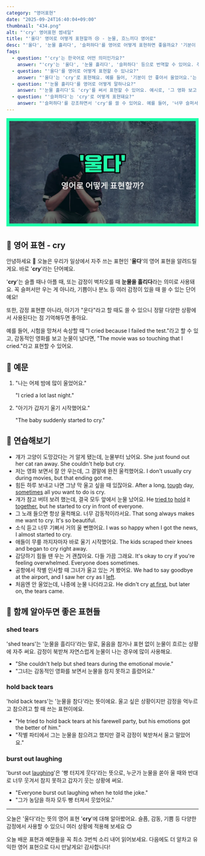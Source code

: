 ```yaml
---
category: "영어표현"
date: "2025-09-24T16:40:04+09:00"
thumbnail: "434.png"
alt: "'cry' 영어표현 썸네일"
title: "'울다' 영어로 어떻게 표현할까 😢 - 눈물, 흐느끼다 영어로"
desc: "'울다', '눈물 흘리다', '슬퍼하다'를 영어로 어떻게 표현하면 좋을까요? '기분이 안 좋아서 울었어요.', '그 영화 보고 눈물 흘렸어요.' 등을 영어로 표현하는 법을 배워봅시다. 다양한 예문을 통해서 연습하고 본인의 표현으로 만들어 보세요."
faqs: 
  - question: "'cry'는 한국어로 어떤 의미인가요?"
    answer: "'cry'는 '울다', '눈물 흘리다', '슬퍼하다' 등으로 번역할 수 있어요. 주로 눈물이 나오는 감정 상태를 표현할 때 써요."
  - question: "'울다'를 영어로 어떻게 표현할 수 있나요?"
    answer: "'울다'는 'cry'로 표현해요. 예를 들어, '기분이 안 좋아서 울었어요.'는 'I cried because I was feeling down.'이라고 해요."
  - question: "'눈물 흘리다'를 영어로 어떻게 말하나요?"
    answer: "'눈물 흘리다'도 'cry'를 써서 표현할 수 있어요. 예시로, '그 영화 보고 눈물 흘렸어요.'는 'I cried after watching that movie.'라고 할 수 있어요."
  - question: "'슬퍼하다'는 'cry'로 어떻게 표현돼요?"
    answer: "'슬퍼하다'를 강조하면서 'cry'를 쓸 수 있어요. 예를 들어, '너무 슬퍼서 울었어요.'는 'I was so sad that I cried.'라고 말해요."
---
```


!['cry' 영어표현](./434.png)

## 🌟 영어 표현 - cry

안녕하세요 👋 오늘은 우리가 일상에서 자주 쓰는 표현인 '**울다**'의 영어 표현을 알려드릴게요. 바로 '**cry**'라는 단어예요. 

'**cry**'는 슬플 때나 아플 때, 또는 감정이 벅차오를 때 **눈물을 흘리다**라는 의미로 사용돼요. 꼭 슬퍼서만 우는 게 아니라, 기쁨이나 분노 등 여러 감정이 있을 때 쓸 수 있는 단어예요!

또한, 감정 표현뿐 아니라, 아기가 "운다"라고 할 때도 쓸 수 있으니 정말 다양한 상황에서 사용된다는 점 기억해두면 좋아요.

예를 들어, 시험을 망쳐서 속상할 때 "I cried because I failed the test."라고 할 수 있고, 감동적인 영화를 보고 눈물이 났다면, "The movie was so touching that I cried."라고 표현할 수 있어요.

## 📖 예문

1. "나는 어제 밤에 많이 울었어요."

   "I cried a lot last night."

2. "아기가 갑자기 울기 시작했어요."

   "The baby suddenly started to cry."



## 💬 연습해보기

<ul data-interactive-list>

  <li data-interactive-item>
    <span data-toggler>걔가 고양이 도망갔다는 거 알게 됐는데, 눈물부터 났어요.</span>
    <span data-answer>She just found out her cat ran away. She couldn't help but cry.</span>
  </li>

  <li data-interactive-item>
    <span data-toggler>저는 영화 보면서 잘 안 우는데, 그 결말에 완전 울컥했어요.</span>
    <span data-answer>I don't usually cry during movies, but that ending got me.</span>
  </li>

  <li data-interactive-item>
    <span data-toggler>힘든 하루 보내고 나면 그냥 막 울고 싶을 때 있잖아요.</span>
    <span data-answer>After a long, <a href="/blog/in-english/183.tough/">tough</a> day, <a href="/blog/in-english/270.sometimes/">sometimes</a> all you want to do is cry.</span>
  </li>

  <li data-interactive-item>
    <span data-toggler>걔가 참고 버텨 보려 했는데, 결국 모두 앞에서 눈물 났어요.</span>
    <span data-answer>He <a href="/blog/in-english/117.try-to/">tried to</a> <a href="/blog/in-english/388.hold/">hold</a> it <a href="/blog/in-english/374.together/">together</a>, but he started to cry in front of everyone.</span>
  </li>

  <li data-interactive-item>
    <span data-toggler>그 노래 들으면 항상 울컥해요. 너무 감동적이라서요.</span>
    <span data-answer>That song always makes me want to cry. It's so beautiful.</span>
  </li>

  <li data-interactive-item>
    <span data-toggler>소식 듣고 너무 기뻐서 거의 울 뻔했어요.</span>
    <span data-answer>I was so happy when I got the news, I almost started to cry.</span>
  </li>

  <li data-interactive-item>
    <span data-toggler>애들이 무릎 까지자마자 바로 울기 시작했어요.</span>
    <span data-answer>The kids scraped their knees and began to cry right away.</span>
  </li>

  <li data-interactive-item>
    <span data-toggler>감당하기 힘들 땐 우는 거 괜찮아요. 다들 가끔 그래요.</span>
    <span data-answer>It's okay to cry if you're feeling overwhelmed. Everyone does sometimes.</span>
  </li>

  <li data-interactive-item>
    <span data-toggler>공항에서 작별 인사할 때 그녀가 울고 있는 거 봤어요.</span>
    <span data-answer>We had to say goodbye at the airport, and I saw her cry as I <a href="/blog/in-english/402.leave/">left</a>.</span>
  </li>

  <li data-interactive-item>
    <span data-toggler>처음엔 안 울었는데, 나중에 눈물 나더라고요.</span>
    <span data-answer>He didn't cry <a href="/blog/in-english/184.at-first/">at first</a>, but later on, the tears came.</span>
  </li>

</ul>

## 🤝 함께 알아두면 좋은 표현들

### shed tears

'shed tears'는 '눈물을 흘리다'라는 말로, 울음을 참거나 표현 없이 눈물이 흐르는 상황에 자주 써요. 감정이 북받쳐 자연스럽게 눈물이 나는 경우에 많이 사용해요.

- "She couldn't help but shed tears during the emotional movie."
- "그녀는 감동적인 영화를 보면서 눈물을 참지 못하고 흘렸어요."

### hold back tears

'hold back tears'는 '눈물을 참다'라는 뜻이에요. 울고 싶은 상황이지만 감정을 억누르고 참으려고 할 때 쓰는 표현이에요.

- "He tried to hold back tears at his farewell party, but his emotions got the better of him."
- "작별 파티에서 그는 눈물을 참으려고 했지만 결국 감정이 북받쳐서 울고 말았어요."

### burst out laughing

'burst out [laughing](/blog/in-english/321.laugh/)'은 '빵 터지게 웃다'라는 뜻으로, 누군가 눈물을 쏟아 울 때와 반대로 너무 웃겨서 참지 못하고 갑자기 웃는 상황에 써요.

- "Everyone burst out laughing when he told the joke."
- "그가 농담을 하자 모두 빵 터져서 웃었어요."

---

오늘은 '울다'라는 뜻의 영어 표현 '**cry**'에 대해 알아봤어요. 슬픔, 감동, 기쁨 등 다양한 감정에서 사용할 수 있으니 여러 상황에 적용해 보세요 😊

오늘 배운 표현과 예문들을 꼭 최소 3번씩 소리 내어 읽어보세요. 다음에도 더 알차고 유익한 영어 표현으로 다시 만날게요! 감사합니다!

